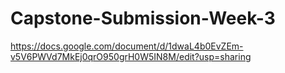 # Capstone-Submission-Week-3

https://docs.google.com/document/d/1dwaL4b0EvZEm-v5V6PWVd7MkEj0qrO950grH0W5IN8M/edit?usp=sharing
